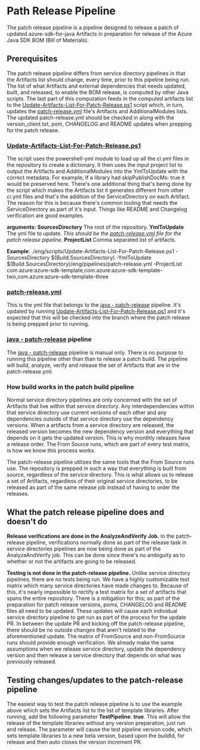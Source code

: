 # Path Release Pipeline

The patch release pipeline is a pipeline designed to release a patch of updated azure-sdk-for-java Artifacts in preparation for release of the Azure Java SDK BOM (Bill of Materials).

## Prerequisites

The patch release pipeline differs from service directory pipelines in that the Artifacts list should change, every time, prior to this pipeline being run. The list of what Artifacts and external dependencies that needs updated, built, and released, to enable the BOM release, is computed by other Java scripts. The last part of this computation feeds in the computed artifacts list to the [Update-Artifacts-List-For-Patch-Release.ps1][update_for_release_script] script which, in turn, updates the [patch-release.yml][patch_release_yml] file's Artifacts and AdditionalModules lists. The updated patch-release.yml should be checked in along with the version_client.txt, pom, CHANGELOG and README updates when prepping for the patch release.

### [Update-Artifacts-List-For-Patch-Release.ps1][update_for_release_script]

The script uses the powershell-yml module to load up all the ci.yml files in the repository to create a dictionary. It then uses the input project list to output the Artifacts and AdditionalModules into the YmlToUpdate with the correct metadata. For example; If a library had skipPublishDocMs: true it would be preserved here. There's one additional thing that's being done by the script which makes the Artifacts list it generates different from other ci.yml files and that's the addition of the ServiceDirectory on each Artifact. The reason for this is because there's common tooling that needs the ServiceDirectory as part of it's input. Things like README and Changelog verification are good examples.

  **arguments:**
    **SourcesDirectory** The root of the repository.
    **YmlToUpdate** The yml file to update. *This should be the [patch-release.yml][patch_release_yml] file for the patch release pipeline*.
    **ProjectList** Comma separated list of artifacts.

**Example**:
./eng/scripts/Update-Artifacts-List-For-Patch-Release.ps1 -SourcesDirectory \$\(Build.SourcesDirectory\) -YmlToUpdate $(Build.SourcesDirectory)/eng/pipelines/patch-release.yml -ProjectList com.azure:azure-sdk-template,com.azure:azure-sdk-template-two,com.azure:azure-sdk-template-three

### [patch-release.yml][patch_release_yml]

This is the yml file that belongs to the [java - patch-release][java_patch_release] pipeline. It's updated by running [Update-Artifacts-List-For-Patch-Release.ps1][update_for_release_script] and it's expected that this will be checked into the branch where the patch release is being prepped prior to running.

### [java - patch-release][java_patch_release] pipeline

The [java - patch-release][java_patch_release] pipeline is manual only. There is no purpose to running this pipeline other than than to release a patch build. The pipeline will build, analyze, verify and release the set of Artifacts that are in the patch-release.yml.

### How build works in the patch build pipeline

Normal service directory pipelines are only concerned with the set of Artifacts that live within that service directory. Any interdependencies within that service directory use current versions of each other and any dependencies outside of that service directory use the dependency versions. When a artifacts from a service directory are released, the released version becomes the new dependency version and everything that depends on it gets the updated version. This is why monthly releases have a release order. The From Source runs, which are part of every test matrix, is how we know this process works.

The patch-release pipeline utilizes the same tools that the From Source runs use. The repository is prepped in such a way that everything is built from source, regardless of the service directory. This is what allows us to release a set of Artifacts, regardless of their original service directories, to be released as part of the same release job instead of having to order the releases.

## What the patch release pipeline does and doesn't do

**Release verifications are done in the AnalyzeAndVerify Job.** In the patch-release pipeline, verifications normally done as part of the release task in service directories pipelines are now being done as part of the AnalyzeAndVerify job. This can be done since there's no ambiguity as to whether or not the artifacts are going to be released.

**Testing is not done in the patch-release pipeline.** Unlike service directory pipelines, there are no tests being run. We have a highly customizable test matrix which many service directories have made changes to. Because of this, it's nearly impossible to rectify a test matrix for a set of artifacts that spans the entire repository. There is a mitigation for this; as part of the preparation for patch release versions, poms, CHANGELOG and README files all need to be updated. These updates will cause each individual service directory pipeline to get run as part of the process for the update PR. In between the update PR and kicking off the patch-release pipeline, there should be no outside changes that aren't related to the aforementioned update. The matrix of FromSource and non-FromSource runs should provide enough verification. We already make the same assumptions when we release service directory, update the dependency version and then release a service directory that depends on what was previously released.

## Testing changes/updates to the patch-release pipeline

The easiest way to test the patch release pipeline is to use the example above which sets the Artifacts list to the
list of template libraries. After running, add the following parameter **TestPipeline**: **true**. This will allow the release of the template libraries without any version preparation, just run and release. The parameter will cause the test pipeline version code, which sets template libraries to a new beta version, based upon the buildId, for release and then auto closes the version increment PR.

<!-- LINKS -->
[java_patch_release]: https://dev.azure.com/azure-sdk/internal/_build?definitionId=5015&_a=summary
[update_for_release_script]: https://github.com/Azure/azure-sdk-for-java/blob/main/eng/scripts/Update-Artifacts-List-For-Patch-Release.ps1
[patch_release_yml]: https://github.com/Azure/azure-sdk-for-java/blob/main/eng/pipelines/patch-release.yml
